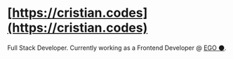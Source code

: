 # [https://cristian.codes](https://cristian.codes)

Full Stack Developer. Currently working as a Frontend Developer @ <a href="https://egodesign.io">EGO ⚫️</a>.

